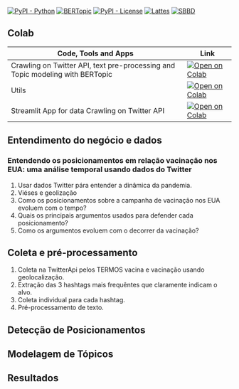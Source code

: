 [![PyPI - Python](https://img.shields.io/badge/python-v3.6+-blue.svg)](https://pypi.org/project/bertopic/)
[![BERTopic](https://img.shields.io/badge/BERtopic-v0.9%20-brightgreen)](https://github.com/MaartenGr/BERTopic)
[![PyPI - License](https://img.shields.io/badge/license-MIT-green.svg)](https://github.com/mediote/twAnalytics/blob/main/LICENSE)
[![Lattes](https://img.shields.io/badge/Lattes-CNPq-blueviolet)](http://lattes.cnpq.br/2455024624300452)
[![SBBD](https://img.shields.io/badge/SBBD-2022-green)](https://sbbd.org.br/2022/)

## Colab 

| Code, Tools and Apps  | Link  |
|---|---|
| Crawling on Twitter API, text pre-processing and Topic modeling with BERTopic  | [![Open on Colab](https://colab.research.google.com/assets/colab-badge.svg)](https://colab.research.google.com/github/mediote/sbbd/blob/main/sbbd.ipynb)  |
| Utils  | [![Open on Colab](https://colab.research.google.com/assets/colab-badge.svg)](https://colab.research.google.com/github/mediote/sbbd/blob/main/utils.ipynb)  |
| Streamlit App for data Crawling on Twitter API  | [![Open on Colab](https://static.streamlit.io/badges/streamlit_badge_black_white.svg)](https://share.streamlit.io/mediote/sbbd/main/app.py)  |

## Entendimento do negócio e dados

### Entendendo os posicionamentos em relação vacinação nos EUA: uma análise temporal usando dados do Twitter



<ol>
  <li>Usar dados Twitter pára entender a dinâmica da pandemia.</li>
  <li>Viéses e geolização</li>
  <li>Como os posicionamentos sobre a campanha de vacinação nos EUA evoluem com o tempo?</li>
  <li>Quais os principais argumentos usados para defender cada posicionamento?</li>
  <li>Como os argumentos evoluem com o decorrer da vacinação?</li>
</ol>	

## Coleta e pré-processamento

<ol>
  <li>Coleta na TwitterApi pelos TERMOS vacina e vacinação usando geolocalização.</li>
  <li>Extração das 3 hashtags mais frequêntes que claramente indicam o alvo.</li>
  <li>Coleta individual para cada hashtag.</li>
  <li>Pré-processamento de texto.</li>
</ol>	

## Detecção de Posicionamentos

## Modelagem de Tópicos 

## Resultados
